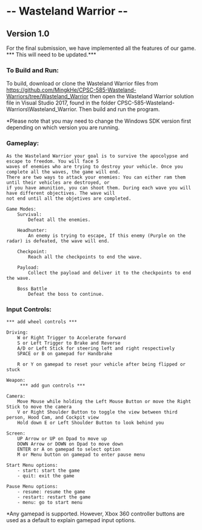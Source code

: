 # -- Wasteland Warrior --

## Version 1.0

For the final submission, we have implemented all the features of our game.
*** This will need to be updated.***

### To Build and Run:
To build, download or clone the Wasteland Warrior files from https://github.com/MingkHe/CPSC-585-Wasteland-Warriors/tree/Wasteland_Warrior
then open the Wasteland Warrior solution file in Visual Studio 2017, found in the folder CPSC-585-Wasteland-Warriors\Wasteland_Warrior.
Then build and run the program.

*Please note that you may need to change the Windows SDK version first depending on which version you are running.

### Gameplay:

    As the Wasteland Warrior your goal is to survive the apocolypse and escape to freedom. You will face 5
    waves of enemies who are trying to destroy your vehicle. Once you complete all the waves, the game will end.
    There are two ways to attack your enemies: You can either ram them until their vehicles are destroyed, or
    if you have amunition, you can shoot them. During each wave you will have different objectives. The wave will
    not end until all the objetives are completed.
    
    Game Modes:
        Survival:
            Defeat all the enemies.
            
        Headhunter:
            An enemy is trying to escape, If this enemy (Purple on the radar) is defeated, the wave will end.
            
        Checkpoint:
            Reach all the checkpoints to end the wave.
            
        Payload:
            Collect the payload and deliver it to the checkpoints to end the wave.
            
        Boss Battle
            Defeat the boss to continue.
    
### Input Controls:

    *** add wheel controls ***

    Driving:
        W or Right Trigger to Accelerate forward
        S or Left Trigger to Brake and Reverse
        A/D or Left Stick for steering left and right respectively
        SPACE or B on gamepad for Handbrake
        
        R or Y on gamepad to reset your vehicle after being flipped or stuck
        
    Weapon:
         *** add gun controls ***

    Camera:
        Move Mouse while holding the Left Mouse Button or move the Right Stick to move the camera
        V or Right Shoulder Button to toggle the view between third person, Hood Cam, and Cockpit view
        Hold down E or Left Shoulder Button to look behind you

    Screen:
        UP Arrow or UP on Dpad to move up
        DOWN Arrow or DOWN on Dpad to move down
        ENTER or A on gamepad to select option
        M or Menu button on gamepad to enter pause menu
    
    Start Menu options:
        - start: start the game
        - quit: exit the game
        
    Pause Menu options:
        - resume: resume the game
        - restart: restart the game
        - menu: go to start menu
        
*Any gamepad is supported. However, Xbox 360 controller buttons are used as a default to explain gamepad input options.
